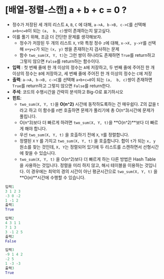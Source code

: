 # [배열-정렬-스캔]  a + b + c = 0 ?

+ 정수가 저장된 세 개의 리스트 `A`, `B`, `C` 에 대해,  `a->A, b->B, c->C`를 선택해 `a+b+c=0`이 되는 `(a,  b, c)`쌍이 존재하는지 알고싶다.
+ 이를 풀기 위해, 조금 더 간단한 문제를 생각해보자.
  + 정수가 저장된 두 개의 리스트 `X`, `Y`와 특정 정수 `z`에 대해, `x->X, y->Y`를 선택해 `x+y=z`가 되는 `(x, y)` 쌍을 존재하는지 검사하는 문제
  + 함수 `two_sum(X, Y, t)`는 그런 쌍이 하나라도 존재하면 `True`를 return하고 그렇지 않으면 `False`를 return하는 함수이다.
+ **입력** : 첫 번째 줄에 한 개 이상의 정수는 `A`에 저장하고, 두 번째 줄에 주어진 한 개 이상의 정수는 `B`에 저장하고, 세 번째 줄에 주어진 한 개 이상의 정수는 `C`에 저장
+ **출력**:  `a->A, b->B, c->C`를 선택해 `a+b+c=0`이 되는 `(a,  b, c)`쌍이 존재하면 `True`를 return하고 그렇지 않으면 `False`를 return한다.
+ **주석**: 코드의 수행시간을 간략히 분석하고 Big-O로 표기하시오
+ **힌트**: 
  + `two_sum(X, Y, t)`을 **O(n^2)** 시간에 동작하도록하는 건 매우쉽다. Z의 값을 t라고 하고 이 함수를 n번 호출하면 문제가 풀리기에 총 O(n^3)시간에 문제가 풀립니다.
  + O(n^3)보다 더 빠르게 하려면 `two_sum(X, Y, t)`을 **O(n^2)**보다 더 빠르게 해야 합니다.
  + 우선 `two_sum(X, Y, t)` 을 호출하기 전에 `X`,  `Y`를 정렬합니다.
  + 정렬된 `X` `Y` 를 가지고 `two_sum(X, Y, t)` 을 호출합니다. 합이 `t`가 되는 `x, y`원소를 찾는 것인데, `X, Y`는 정렬되어 있기에 두 리스트를 스캔하면서 선형시간에 찾을 수 있습니다.
  + `two_sum(X, Y, t)` 을 O(n^2)보다 더 빠르게 하는 다른 방법은 Hash Table을 사용하는 것입니다. 정렬을 미리 하지 않고, 해시 테이블을 이용하는 것입니다. 이 경우에는 최악의 경의 시간이 아닌 평균시간으로 `two_sum(X, Y, t)` 을 **O(n)**시간에 수행할 수 있습니다.



```python
입력1
3 1 2 3
-3 0 -2
1 -1 2
출력1
True

입력2
4 3 1 1
7 1 3
3 -1 2 5
출력2
False

입력3
-9 1 4 2
-2 5
1 -3 -3
출력3
True
```

